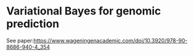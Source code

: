 # Variational Bayes for genomic prediction
See paper:https://www.wageningenacademic.com/doi/10.3920/978-90-8686-940-4_354 
